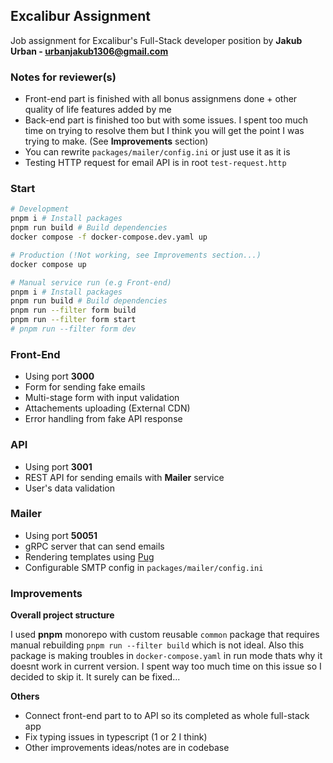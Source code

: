 ## Excalibur Assignment

Job assignment for Excalibur's Full-Stack developer position by **Jakub Urban - urbanjakub1306@gmail.com**

### Notes for reviewer(s)

- Front-end part is finished with all bonus assignmens done + other quality of life features added by me
- Back-end part is finished too but with some issues. I spent too much time on trying to resolve them but I think you will get the point I was trying to make.
  (See **Improvements** section)
- You can rewrite `packages/mailer/config.ini` or just use it as it is
- Testing HTTP request for email API is in root `test-request.http`

### Start

```bash
# Development
pnpm i # Install packages
pnpm run build # Build dependencies
docker compose -f docker-compose.dev.yaml up

# Production (!Not working, see Improvements section...)
docker compose up

# Manual service run (e.g Front-end)
pnpm i # Install packages
pnpm run build # Build dependencies
pnpm run --filter form build
pnpm run --filter form start
# pnpm run --filter form dev
```

### Front-End

- Using port **3000**
- Form for sending fake emails
- Multi-stage form with input validation
- Attachements uploading (External CDN)
- Error handling from fake API response

### API

- Using port **3001**
- REST API for sending emails with **Mailer** service
- User's data validation

### Mailer

- Using port **50051**
- gRPC server that can send emails
- Rendering templates using [Pug](https://pugjs.org/)
- Configurable SMTP config in `packages/mailer/config.ini`

### Improvements

**Overall project structure**

I used **pnpm** monorepo with custom reusable `common` package that requires manual rebuilding `pnpm run --filter build` which is not ideal. Also this package is making troubles in `docker-compose.yaml` in run mode thats why it doesnt work in current version. I spent way too much time on this issue so I decided to skip it. It surely can be fixed...

**Others**

- Connect front-end part to to API so its completed as whole full-stack app
- Fix typing issues in typescript (1 or 2 I think)
- Other improvements ideas/notes are in codebase
